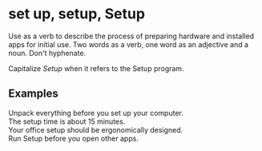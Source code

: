 # set up, setup, Setup

Use as a verb to describe the process of preparing hardware and installed apps for initial use. Two words as a verb, one word as an adjective and a noun. Don't hyphenate.

Capitalize *Setup* when it refers to the Setup program. 

## Examples

Unpack everything before you set up your computer.  
The setup time is about 15 minutes.  
Your office setup should be ergonomically designed.  
Run Setup before you open other apps. 
